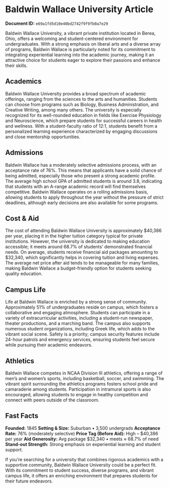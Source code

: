 # Baldwin Wallace University Article

**Document ID:** `e69a1fd5d10e40bd2742f9f9fb0a7e29`

Baldwin Wallace University, a vibrant private institution located in Berea, Ohio, offers a welcoming and student-centered environment for undergraduates. With a strong emphasis on liberal arts and a diverse array of programs, Baldwin Wallace is particularly noted for its commitment to integrating experiential learning into the academic journey, making it an attractive choice for students eager to explore their passions and enhance their skills.

## Academics
Baldwin Wallace University provides a broad spectrum of academic offerings, ranging from the sciences to the arts and humanities. Students can choose from programs such as Biology, Business Administration, and Creative Writing, among many others. The university is especially recognized for its well-rounded education in fields like Exercise Physiology and Neuroscience, which prepare students for successful careers in health and wellness. With a student-faculty ratio of 12:1, students benefit from a personalized learning experience characterized by engaging discussions and close mentorship opportunities.

## Admissions
Baldwin Wallace has a moderately selective admissions process, with an acceptance rate of 76%. This means that applicants have a solid chance of being admitted, especially those who present a strong academic profile. The average high school GPA of admitted students is around 3.8, indicating that students with an A-range academic record will find themselves competitive. Baldwin Wallace operates on a rolling admissions basis, allowing students to apply throughout the year without the pressure of strict deadlines, although early decisions are also available for some programs.

## Cost & Aid
The cost of attending Baldwin Wallace University is approximately $40,386 per year, placing it in the higher tuition category typical for private institutions. However, the university is dedicated to making education accessible; it meets around 68.7% of students' demonstrated financial needs. On average, students receive financial aid packages amounting to $32,340, which significantly helps in covering tuition and living expenses. The average net price after aid tends to be manageable for many families, making Baldwin Wallace a budget-friendly option for students seeking quality education.

## Campus Life
Life at Baldwin Wallace is enriched by a strong sense of community. Approximately 51% of undergraduates reside on campus, which fosters a collaborative and engaging atmosphere. Students can participate in a variety of extracurricular activities, including a student-run newspaper, theater productions, and a marching band. The campus also supports numerous student organizations, including Greek life, which adds to the vibrant social scene. Safety is a priority; campus security features include 24-hour patrols and emergency services, ensuring students feel secure while pursuing their academic endeavors.

## Athletics
Baldwin Wallace competes in NCAA Division III athletics, offering a range of men’s and women’s sports, including basketball, soccer, and swimming. The vibrant spirit surrounding the athletics programs fosters school pride and camaraderie among students. Participation in intramural sports is also encouraged, allowing students to engage in healthy competition and connect with peers outside of the classroom.

## Fast Facts
**Founded:** 1845
**Setting & Size:** Suburban • 3,500 undergrads
**Acceptance Rate:** 76% (moderately selective)
**Price Tag (Before Aid):** High – $40,386 per year
**Aid Generosity:** Avg package $32,340 • meets ≈ 68.7% of need
**Stand-out Strength:** Strong emphasis on experiential learning and student support.

If you’re searching for a university that combines rigorous academics with a supportive community, Baldwin Wallace University could be a perfect fit. With its commitment to student success, diverse programs, and vibrant campus life, it offers an enriching environment that prepares students for their future endeavors.
